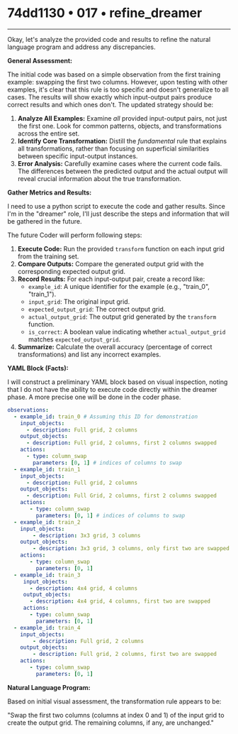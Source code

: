 # 74dd1130 • 017 • refine_dreamer

---
Okay, let's analyze the provided code and results to refine the natural language program and address any discrepancies.

**General Assessment:**

The initial code was based on a simple observation from the first training example: swapping the first two columns. However, upon testing with other examples, it's clear that this rule is too specific and doesn't generalize to all cases. The results will show exactly which input-output pairs produce correct results and which ones don't. The updated strategy should be:

1.  **Analyze All Examples:** Examine *all* provided input-output pairs, not just the first one. Look for common patterns, objects, and transformations across the entire set.
2.  **Identify Core Transformation:** Distill the *fundamental* rule that explains all transformations, rather than focusing on superficial similarities between specific input-output instances.
3.  **Error Analysis:** Carefully examine cases where the current code fails. The differences between the predicted output and the actual output will reveal crucial information about the true transformation.

**Gather Metrics and Results:**

I need to use a python script to execute the code and gather results. Since I'm in the "dreamer" role, I'll just describe the steps and information that will be gathered in the future.

The future Coder will perform following steps:

1.  **Execute Code:** Run the provided `transform` function on each input grid from the training set.
2.  **Compare Outputs:** Compare the generated output grid with the corresponding expected output grid.
3.  **Record Results:** For each input-output pair, create a record like:
    *   `example_id`: A unique identifier for the example (e.g., "train_0", "train_1").
    *   `input_grid`: The original input grid.
    *   `expected_output_grid`: The correct output grid.
    *   `actual_output_grid`: The output grid generated by the `transform` function.
    *   `is_correct`: A boolean value indicating whether `actual_output_grid` matches `expected_output_grid`.
4.  **Summarize:** Calculate the overall accuracy (percentage of correct transformations) and list any incorrect examples.

**YAML Block (Facts):**

I will construct a preliminary YAML block based on visual inspection, noting that I do not have the ability to execute code directly within the dreamer phase. A more precise one will be done in the coder phase.

```yaml
observations:
  - example_id: train_0 # Assuming this ID for demonstration
    input_objects:
      - description: Full grid, 2 columns
    output_objects:
      - description: Full grid, 2 columns, first 2 columns swapped
    actions:
      - type: column_swap
        parameters: [0, 1] # indices of columns to swap
  - example_id: train_1
    input_objects:
      - description: Full grid, 2 columns
    output_objects:
      - description: Full Grid, 2 columns, first 2 columns swapped
    actions:
       - type: column_swap
         parameters: [0, 1] # indices of columns to swap
  - example_id: train_2
    input_objects:
        - description: 3x3 grid, 3 columns
    output_objects:
        - description: 3x3 grid, 3 columns, only first two are swapped
    actions:
       - type: column_swap
         parameters: [0, 1]
  - example_id: train_3
     input_objects:
       - description: 4x4 grid, 4 columns
     output_objects:
       - description: 4x4 grid, 4 columns, first two are swapped
     actions:
       - type: column_swap
         parameters: [0, 1]
  - example_id: train_4
    input_objects:
        - description: Full grid, 2 columns
    output_objects:
        - description: Full grid, 2 columns, first two are swapped
    actions:
       - type: column_swap
         parameters: [0, 1]

```

**Natural Language Program:**

Based on initial visual assessment, the transformation rule appears to be:

"Swap the first two columns (columns at index 0 and 1) of the input grid to create the output grid. The remaining columns, if any, are unchanged."

